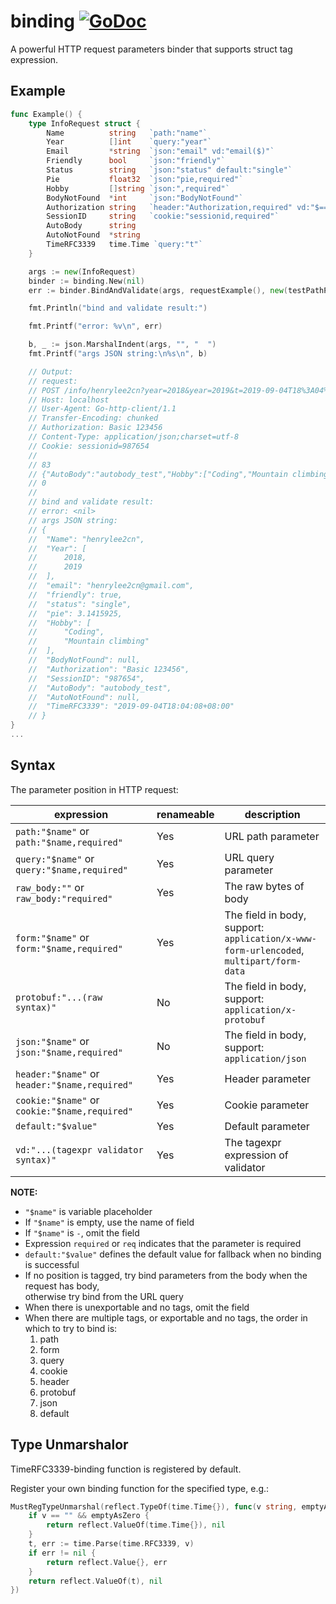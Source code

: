 # binding [![GoDoc](https://img.shields.io/badge/godoc-reference-blue.svg?style=flat-square)](http://godoc.org/github.com/ssdev-go/go-tagexpr/v2/binding)

A powerful HTTP request parameters binder that supports struct tag expression.

## Example

```go
func Example() {
	type InfoRequest struct {
		Name          string   `path:"name"`
		Year          []int    `query:"year"`
		Email         *string  `json:"email" vd:"email($)"`
		Friendly      bool     `json:"friendly"`
		Status        string   `json:"status" default:"single"`
		Pie           float32  `json:"pie,required"`
		Hobby         []string `json:",required"`
		BodyNotFound  *int     `json:"BodyNotFound"`
		Authorization string   `header:"Authorization,required" vd:"$=='Basic 123456'"`
		SessionID     string   `cookie:"sessionid,required"`
		AutoBody      string
		AutoNotFound  *string
		TimeRFC3339   time.Time `query:"t"`
	}

	args := new(InfoRequest)
	binder := binding.New(nil)
	err := binder.BindAndValidate(args, requestExample(), new(testPathParams))

	fmt.Println("bind and validate result:")

	fmt.Printf("error: %v\n", err)

	b, _ := json.MarshalIndent(args, "", "	")
	fmt.Printf("args JSON string:\n%s\n", b)

	// Output:
	// request:
	// POST /info/henrylee2cn?year=2018&year=2019&t=2019-09-04T18%3A04%3A08%2B08%3A00 HTTP/1.1
	// Host: localhost
	// User-Agent: Go-http-client/1.1
	// Transfer-Encoding: chunked
	// Authorization: Basic 123456
	// Content-Type: application/json;charset=utf-8
	// Cookie: sessionid=987654
	//
	// 83
	// {"AutoBody":"autobody_test","Hobby":["Coding","Mountain climbing"],"email":"henrylee2cn@gmail.com","friendly":true,"pie":3.1415926}
	// 0
	//
	// bind and validate result:
	// error: <nil>
	// args JSON string:
	// {
	// 	"Name": "henrylee2cn",
	// 	"Year": [
	// 		2018,
	// 		2019
	// 	],
	// 	"email": "henrylee2cn@gmail.com",
	// 	"friendly": true,
	// 	"status": "single",
	// 	"pie": 3.1415925,
	// 	"Hobby": [
	// 		"Coding",
	// 		"Mountain climbing"
	// 	],
	// 	"BodyNotFound": null,
	// 	"Authorization": "Basic 123456",
	// 	"SessionID": "987654",
	// 	"AutoBody": "autobody_test",
	// 	"AutoNotFound": null,
	// 	"TimeRFC3339": "2019-09-04T18:04:08+08:00"
	// }
}
...
```

## Syntax

The parameter position in HTTP request:

|expression|renameable|description|
|----------|----------|-----------|
|`path:"$name"` or `path:"$name,required"`|Yes|URL path parameter|
|`query:"$name"` or `query:"$name,required"`|Yes|URL query parameter|
|`raw_body:""` or `raw_body:"required"`|Yes|The raw bytes of body|
|`form:"$name"` or `form:"$name,required"`|Yes|The field in body, support:<br>`application/x-www-form-urlencoded`,<br>`multipart/form-data`|
|`protobuf:"...(raw syntax)"`|No|The field in body, support:<br>`application/x-protobuf`|
|`json:"$name"` or `json:"$name,required"`|No|The field in body, support:<br>`application/json`|
|`header:"$name"` or `header:"$name,required"`|Yes|Header parameter|
|`cookie:"$name"` or `cookie:"$name,required"`|Yes|Cookie parameter|
|`default:"$value"`|Yes|Default parameter|
|`vd:"...(tagexpr validator syntax)"`|Yes|The tagexpr expression of validator|

**NOTE:**

- `"$name"` is variable placeholder
- If `"$name"` is empty, use the name of field
- If `"$name"` is `-`, omit the field
- Expression `required` or `req` indicates that the parameter is required
- `default:"$value"` defines the default value for fallback when no binding is successful
- If no position is tagged, try bind parameters from the body when the request has body,
  <br>otherwise try bind from the URL query
- When there is unexportable and no tags, omit the field
- When there are multiple tags, or exportable and no tags, the order in which to try to bind is:
  1. path
  2. form
  3. query
  4. cookie
  5. header
  6. protobuf
  7. json
  8. default

## Type Unmarshalor

TimeRFC3339-binding function is registered by default.

Register your own binding function for the specified type, e.g.:

```go
MustRegTypeUnmarshal(reflect.TypeOf(time.Time{}), func(v string, emptyAsZero bool) (reflect.Value, error) {
	if v == "" && emptyAsZero {
		return reflect.ValueOf(time.Time{}), nil
	}
	t, err := time.Parse(time.RFC3339, v)
	if err != nil {
		return reflect.Value{}, err
	}
	return reflect.ValueOf(t), nil
})
```
